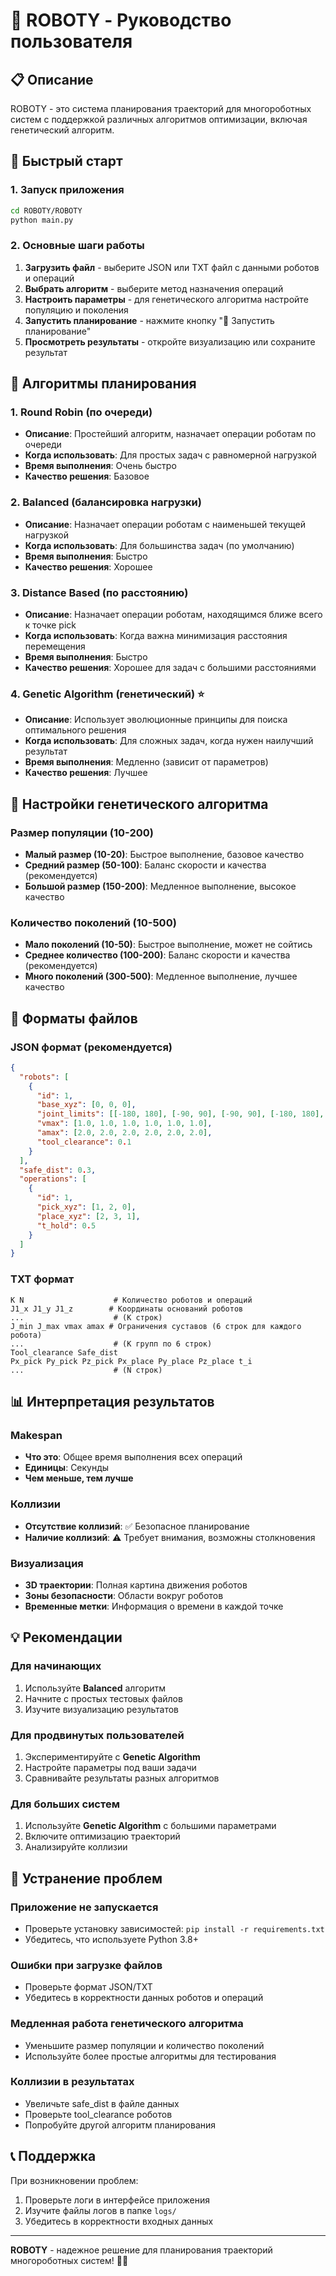 # 🤖 ROBOTY - Руководство пользователя

## 📋 Описание

ROBOTY - это система планирования траекторий для многороботных систем с поддержкой различных алгоритмов оптимизации, включая генетический алгоритм.

## 🚀 Быстрый старт

### 1. Запуск приложения
```bash
cd ROBOTY/ROBOTY
python main.py
```

### 2. Основные шаги работы
1. **Загрузить файл** - выберите JSON или TXT файл с данными роботов и операций
2. **Выбрать алгоритм** - выберите метод назначения операций
3. **Настроить параметры** - для генетического алгоритма настройте популяцию и поколения
4. **Запустить планирование** - нажмите кнопку "🚀 Запустить планирование"
5. **Просмотреть результаты** - откройте визуализацию или сохраните результат

## 🧠 Алгоритмы планирования

### 1. Round Robin (по очереди)
- **Описание**: Простейший алгоритм, назначает операции роботам по очереди
- **Когда использовать**: Для простых задач с равномерной нагрузкой
- **Время выполнения**: Очень быстро
- **Качество решения**: Базовое

### 2. Balanced (балансировка нагрузки)
- **Описание**: Назначает операции роботам с наименьшей текущей нагрузкой
- **Когда использовать**: Для большинства задач (по умолчанию)
- **Время выполнения**: Быстро
- **Качество решения**: Хорошее

### 3. Distance Based (по расстоянию)
- **Описание**: Назначает операции роботам, находящимся ближе всего к точке pick
- **Когда использовать**: Когда важна минимизация расстояния перемещения
- **Время выполнения**: Быстро
- **Качество решения**: Хорошее для задач с большими расстояниями

### 4. Genetic Algorithm (генетический) ⭐
- **Описание**: Использует эволюционные принципы для поиска оптимального решения
- **Когда использовать**: Для сложных задач, когда нужен наилучший результат
- **Время выполнения**: Медленно (зависит от параметров)
- **Качество решения**: Лучшее

## 🧬 Настройки генетического алгоритма

### Размер популяции (10-200)
- **Малый размер (10-20)**: Быстрое выполнение, базовое качество
- **Средний размер (50-100)**: Баланс скорости и качества (рекомендуется)
- **Большой размер (150-200)**: Медленное выполнение, высокое качество

### Количество поколений (10-500)
- **Мало поколений (10-50)**: Быстрое выполнение, может не сойтись
- **Среднее количество (100-200)**: Баланс скорости и качества (рекомендуется)
- **Много поколений (300-500)**: Медленное выполнение, лучшее качество

## 📁 Форматы файлов

### JSON формат (рекомендуется)
```json
{
  "robots": [
    {
      "id": 1,
      "base_xyz": [0, 0, 0],
      "joint_limits": [[-180, 180], [-90, 90], [-90, 90], [-180, 180], [-90, 90], [-90, 90]],
      "vmax": [1.0, 1.0, 1.0, 1.0, 1.0, 1.0],
      "amax": [2.0, 2.0, 2.0, 2.0, 2.0, 2.0],
      "tool_clearance": 0.1
    }
  ],
  "safe_dist": 0.3,
  "operations": [
    {
      "id": 1,
      "pick_xyz": [1, 2, 0],
      "place_xyz": [2, 3, 1],
      "t_hold": 0.5
    }
  ]
}
```

### TXT формат
```
K N                    # Количество роботов и операций
J1_x J1_y J1_z        # Координаты оснований роботов
...                    # (K строк)
J_min J_max vmax amax # Ограничения суставов (6 строк для каждого робота)
...                    # (K групп по 6 строк)
Tool_clearance Safe_dist
Px_pick Py_pick Pz_pick Px_place Py_place Pz_place t_i
...                    # (N строк)
```

## 📊 Интерпретация результатов

### Makespan
- **Что это**: Общее время выполнения всех операций
- **Единицы**: Секунды
- **Чем меньше, тем лучше**

### Коллизии
- **Отсутствие коллизий**: ✅ Безопасное планирование
- **Наличие коллизий**: ⚠️ Требует внимания, возможны столкновения

### Визуализация
- **3D траектории**: Полная картина движения роботов
- **Зоны безопасности**: Области вокруг роботов
- **Временные метки**: Информация о времени в каждой точке

## 💡 Рекомендации

### Для начинающих
1. Используйте **Balanced** алгоритм
2. Начните с простых тестовых файлов
3. Изучите визуализацию результатов

### Для продвинутых пользователей
1. Экспериментируйте с **Genetic Algorithm**
2. Настройте параметры под ваши задачи
3. Сравнивайте результаты разных алгоритмов

### Для больших систем
1. Используйте **Genetic Algorithm** с большими параметрами
2. Включите оптимизацию траекторий
3. Анализируйте коллизии

## 🔧 Устранение проблем

### Приложение не запускается
- Проверьте установку зависимостей: `pip install -r requirements.txt`
- Убедитесь, что используете Python 3.8+

### Ошибки при загрузке файлов
- Проверьте формат JSON/TXT
- Убедитесь в корректности данных роботов и операций

### Медленная работа генетического алгоритма
- Уменьшите размер популяции и количество поколений
- Используйте более простые алгоритмы для тестирования

### Коллизии в результатах
- Увеличьте safe_dist в файле данных
- Проверьте tool_clearance роботов
- Попробуйте другой алгоритм планирования

## 📞 Поддержка

При возникновении проблем:
1. Проверьте логи в интерфейсе приложения
2. Изучите файлы логов в папке `logs/`
3. Убедитесь в корректности входных данных

---

**ROBOTY** - надежное решение для планирования траекторий многороботных систем! 🤖✨
